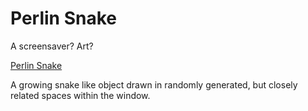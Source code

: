 # Perlin Snake

A screensaver? Art?

<a href="https://perlinsnake.pages.dev/">Perlin Snake</a>

A growing snake like object drawn in randomly generated, but closely related spaces within the window.


